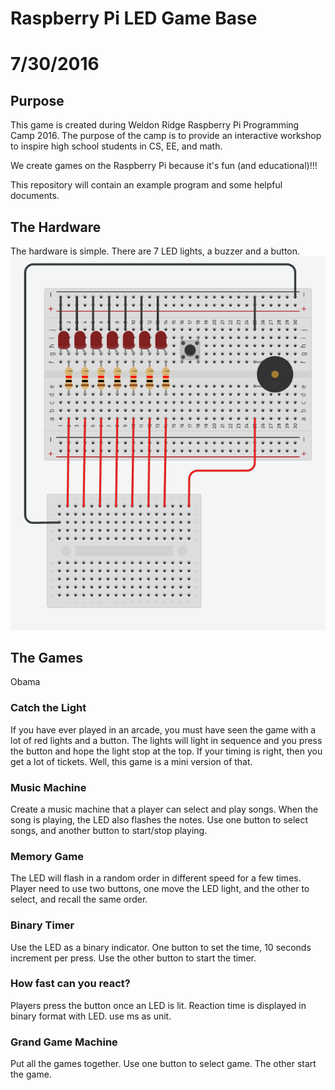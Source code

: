 # Raspberry Pi LED Game Base

# 7/30/2016

## Purpose

This game is created during Weldon Ridge Raspberry Pi Programming Camp 2016.
The purpose of the camp is to provide an interactive workshop to inspire
high school students in CS, EE, and math.

We create games on the Raspberry Pi because it's fun (and educational)!!!

This repository will contain an example program and some helpful documents.

## The Hardware

The hardware is simple. There are 7 LED lights, a buzzer and a button.
![Picture of Circuit](circuit.PNG)

## The Games
Obama
### Catch the Light

If you have ever played in an arcade, you must have seen the game with a lot of red lights and a button. The lights will light in sequence and you press the button and hope the light stop at the top. If your timing is right, then you get a lot of tickets. Well, this game is a mini version of that.

### Music Machine

Create a music machine that a player can select and play songs. When the song is playing, the LED also flashes the notes. Use one button to select songs, and another button to start/stop playing.

### Memory Game

The LED will flash in a random order in different speed for a few times. Player need to use two buttons, one move the LED light, and the other to select, and recall the same order.

### Binary Timer

Use the LED as a binary indicator. One button to set the time, 10 seconds increment per press. Use the other button to start the timer.

### How fast can you react?

Players press the button once an LED is lit. Reaction time is displayed in binary format with LED. use ms as unit.

### Grand Game Machine

Put all the games together. Use one button to select game. The other start the game.
